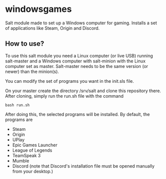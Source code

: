 # windowsgames

Salt module made to set up a Windows computer for gaming. Installs a set of applications like Steam, Origin and Discord.

## How to use?

To use this salt module you need a Linux computer (or live USB) running salt-master and a Windows computer with salt-minion with the Linux computer set as master. Salt-master needs to be the same version (or newer) than the minion(s).

You can modify the set of programs you want in the init.sls file.

On your master create the directory /srv/salt and clone this repository there. After cloning, simply run the run.sh file with the command

	bash run.sh

After doing this, the selected programs will be installed. By default, the programs are
- Steam
- Origin
- UPlay
- Epic Games Launcher
- League of Legends
- TeamSpeak 3
- Mumble
- Discord (note that Discord's installation file must be opened manually from your desktop.)
